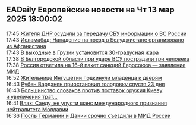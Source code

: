 <h2>EADaily Европейские новости на Чт 13 мар 2025 18:00:02</h2>
<div class="rssn table">
  <span class="smaller gray hspace">17:45</span> <a class="nodecor" href="https://eadaily.com/ru/news/2025/03/13/zhitelya-dnr-osudili-za-peredachu-sbu-informacii-o-vs-rossii">Жителя ДНР осудили за передачу СБУ информации о ВС России</a>
</div>
<div class="rssn table">
  <span class="smaller gray hspace">17:43</span> <a class="nodecor" href="https://eadaily.com/ru/news/2025/03/13/islamabad-napadenie-na-poezd-v-beludzhistane-organizovano-iz-afganistana">Исламабад: Нападение на поезд в Белуджистане организовано из Афганистана</a>
</div>
<div class="rssn table">
  <span class="smaller gray hspace">17:43</span> <a class="nodecor" href="https://eadaily.com/ru/news/2025/03/13/v-vyhodnye-v-gruzii-ustanovitsya-30-gradusnaya-zhara">В выходные в Грузии установится 30-градусная жара</a>
</div>
<div class="rssn table">
  <span class="smaller gray hspace">17:38</span> <a class="nodecor" href="https://eadaily.com/ru/news/2025/03/13/v-belgorodskoy-oblasti-pri-udare-vsu-postradali-tri-cheloveka">В Белгородской области при ударе ВСУ пострадали три человека</a>
</div>
<div class="rssn table">
  <span class="smaller gray hspace">17:38</span> <a class="nodecor" href="https://eadaily.com/ru/news/2025/03/13/rossiya-otvetila-na-16-y-paket-sankciy-evrosoyuza-zayavlenie-mid">Россия ответила на 16-й пакет санкций Евросоюза — заявление МИД</a>
</div>
<div class="rssn table">
  <span class="smaller gray hspace">16:52</span> <a class="nodecor" href="https://eadaily.com/ru/news/2025/03/13/zhitelnice-ingushetii-podkinuli-mladenca-k-dveryam">Жительнице Ингушетии подкинули младенца к дверям</a>
</div>
<div class="rssn table">
  <span class="smaller gray hspace">16:43</span> <a class="nodecor" href="https://eadaily.com/ru/news/2025/03/13/ruben-vardanyan-priostanovil-golodovku-spustya-23-dnya">Рубен Варданян приостановил голодовку спустя 23 дня</a>
</div>
<div class="rssn table">
  <span class="smaller gray hspace">16:43</span> <a class="nodecor" href="https://eadaily.com/ru/news/2025/03/13/bolshinstvo-slovakov-protiv-postavok-oruzhiya-kievu-i-uvelicheniya-trat-na-oboronu">Большинство словаков против поставок оружия Киеву и увеличения трат...</a>
</div>
<div class="rssn table">
  <span class="smaller gray hspace">16:41</span> <a class="nodecor" href="https://eadaily.com/ru/news/2025/03/13/vlah-sandu-ne-upusti-shans-mezhdunarodnogo-priznaniya-neytraliteta-moldavii">Влах: Санду, не упусти шанс международного признания нейтралитета Молдавии</a>
</div>
<div class="rssn table">
  <span class="smaller gray hspace">16:36</span> <a class="nodecor" href="https://eadaily.com/ru/news/2025/03/13/posly-germanii-i-danii-srochno-sezdili-v-mid-rossii">Послы Германии и Дании срочно съездили в МИД России</a>
</div>